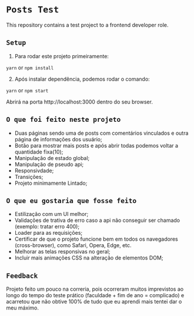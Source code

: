 
# `Posts Test`
This repository contains a test project to a frontend developer role.

## `Setup`
1. Para rodar este projeto primeiramente:

`yarn` or `npm install`

2. Após instalar dependência, podemos rodar o comando:

`yarn` or `npm start`

Abrirá na porta http://localhost:3000 dentro do seu browser.
## `O que foi feito neste projeto`
- Duas páginas sendo uma de posts com comentários vinculados e outra página de informações dos usuário;
- Botão para mostrar mais posts e após abrir todas podemos voltar a quantidade fixa(10);
- Manipulação de estado global;
- Manipulação de pseudo api;
- Responsivdade;
- Transições;
- Projeto minimamente Lintado;

## `O que eu gostaria que fosse feito`
- Estilização com um UI melhor;
- Validações de trativa de erro caso a api não conseguir ser chamado (exemplo: tratar erro 400);
- Loader para as requisições;
- Certificar de que o projeto funcione bem em todos os navegadores (cross-browser), como Safari, Opera, Edge, etc.
- Melhorar as telas responsivas no geral;
- Incluir mais animações CSS na alteração de elementos DOM;

## `Feedback`
Projeto feito um pouco na correria, pois ocorreram muitos imprevistos ao longo do tempo do teste prático (faculdade + fim de ano = complicado) e acarretou que não obtive 100% de tudo que eu aprendi mais tentei dar o meu máximo.
